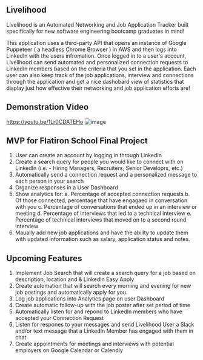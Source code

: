 ## Livelihood

Livelihood is an Automated Networking and Job Application Tracker built specifically for new software engineering bootcamp graduates in mind!

This application uses a third-party API that opens an instance of Google Puppeteer ( a headless Chrome Browser ) in AWS and then logs into LinkedIn with the users infromation.  Once logged in to a user's account, Livelihood can send automated and personalized connection requests to LinkedIn members based on the criteria that you set in the application.  Each user can also keep track of the job applications, interview and connections through the application and get a nice dashobard view of statistics that display just how effective their networking and job application efforts are!

## Demonstration Video

https://youtu.be/1Lr0CDATEHo
![image](https://user-images.githubusercontent.com/71902770/121950213-f3ec6180-cd1e-11eb-97ea-8695d70838a5.png)

## MVP for Flatiron School Final Project

1. User can create an account by logging in through LinkedIn
2. Create a search query for people you would like to connect with on LinkedIn (i.e. - Hiring Managers, Recruiters, Senior Developrs, etc.)
3. Automatically send a connection request and a personalized message to each person in your search
4. Organize responses in a User Dashboard
5. Show analytics for:
  a. Percentage of accepted connection requests
  b. Of those connected, percentage that have engagaed in conversation with you
  c. Percentage of conversations that ended up in an interview or meeting
  d. Percentage of interviews that led to a technical interview
  e. Percentage of technical interviews that moved on to a second round interview
6. Maually add new job applications and have the ability to update them with updated information such as salary, application status and notes.
  
## Upcoming Features ##

1. Implement Job Search that will create a search query for a job based on description, location and & LinkedIn Easy Apply
2. Create automation that will search every morning and evening for new job postings and automatically apply for you.
3. Log job applications into Analytics page on user Dashboard
4. Create automatic follow-up with the job poster after set period of time
5. Automatically listen for and repond to LinkedIn members who have accepted your Connection Request
6. Listen for respones to your messages and send Livelihood User a Slack and/or text message that a LinkedIn Member has engaged with them in chat
7. Create appointments for meetings and interviews with potential employers on Google Calendar or Calendly


